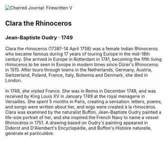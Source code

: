 <div class="artwork-of-the-day">
  <div class="container">
    <div class="img-wrapper">
      <img
        src="https://uploads0.wikiart.org/00284/images/jean-baptiste-oudry/jean-baptiste-oudry-rhinozeros-clara-1749.jpg!Large.jpg"
        alt="Charred Journal: Firewritten V" />
    </div>
    <div class="artwork-detail">
      <div class="artwork-origin"> 
        <h2 class="artwork-name">Clara the Rhinoceros</h2>
        <h3 class="artist">
          Jean-Baptiste Oudry
                    ·  1749
        </h3>
      </div>
      <p class="description">
        <span class="artwork-description-text ng-binding" ng-bind-html="viewModel.ArtworkOfTheDay.Description | unsafe">Clara the rhinoceros (1738?-14 April 1758) was a female Indian Rhinoceros who became famous during 17 years of touring Europe in the mid-18th century. She arrived in Europe in Rotterdam in 1741, becoming the fifth living rhinoceros to be seen in Europe in modern times since Dürer's Rhinoceros in 1515. After tours through towns in the Netherlands, Germany, Austria, Switzerland, Poland, France, Italy, Bohemia and Denmark, she died in London.<br><br>In 1748, she visited France. She was in Reims in December 1748, and was received by King Louis XV in January 1749 at the royal menagerie in Versailles. She spent 5 months in Paris, creating a sensation: letters, poems, and songs were written about her, and wigs were created à la rhinocéros. Clara was examined by the naturalist Buffon, Jean-Baptiste Oudry painted a life-size portrait of her, and she inspired the French Navy to name a vessel Rhinocéros in 1751. A drawing based on Oudry's painting appeared in Diderot and D'Alembert's Encyclopédie, and Buffon's Histoire naturelle, générale et particulière.</span>
                        <div class="text-shadow-container" ng-show="showShadow" style=""></div>
      </p>
    </div>
  </div>

</div>
